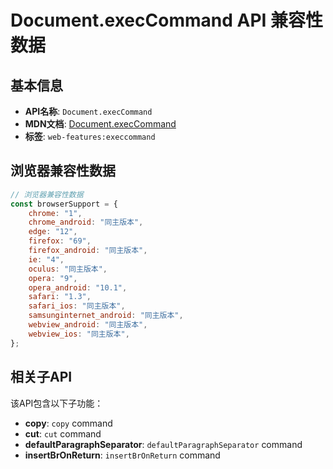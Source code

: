 # Document.execCommand API 兼容性数据

## 基本信息

- **API名称**: `Document.execCommand`
- **MDN文档**: [Document.execCommand](https://developer.mozilla.org/docs/Web/API/Document/execCommand)
- **标签**: `web-features:execcommand`

## 浏览器兼容性数据

```javascript
// 浏览器兼容性数据
const browserSupport = {
    chrome: "1",
    chrome_android: "同主版本",
    edge: "12",
    firefox: "69",
    firefox_android: "同主版本",
    ie: "4",
    oculus: "同主版本",
    opera: "9",
    opera_android: "10.1",
    safari: "1.3",
    safari_ios: "同主版本",
    samsunginternet_android: "同主版本",
    webview_android: "同主版本",
    webview_ios: "同主版本",
};

```

## 相关子API

该API包含以下子功能：

- **copy**: `copy` command
- **cut**: `cut` command
- **defaultParagraphSeparator**: `defaultParagraphSeparator` command
- **insertBrOnReturn**: `insertBrOnReturn` command

